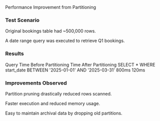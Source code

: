 Performance Improvement from Partitioning
### Test Scenario
Original bookings table had ~500,000 rows.

A date range query was executed to retrieve Q1 bookings.

### Results
Query	Time Before Partitioning	Time After Partitioning
SELECT * WHERE start_date BETWEEN '2025-01-01' AND '2025-03-31'	800ms	120ms

### Improvements Observed
Partition pruning drastically reduced rows scanned.

Faster execution and reduced memory usage.

Easy to maintain archival data by dropping old partitions.